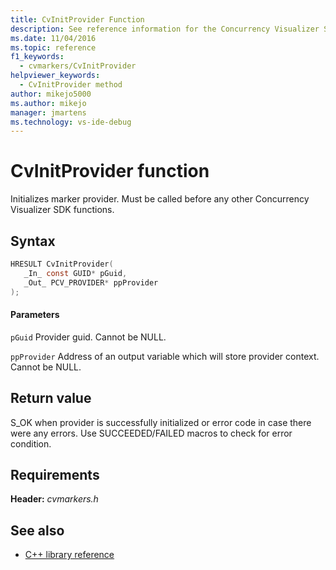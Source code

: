 ```yaml
---
title: CvInitProvider Function
description: See reference information for the Concurrency Visualizer SDK function CvInitProvider (C library).
ms.date: 11/04/2016
ms.topic: reference
f1_keywords: 
  - cvmarkers/CvInitProvider
helpviewer_keywords: 
  - CvInitProvider method
author: mikejo5000
ms.author: mikejo
manager: jmartens
ms.technology: vs-ide-debug
---
```

# CvInitProvider function

Initializes marker provider. Must be called before any other Concurrency Visualizer SDK functions.

## Syntax

```C
HRESULT CvInitProvider(
   _In_ const GUID* pGuid,
   _Out_ PCV_PROVIDER* ppProvider
);
```

#### Parameters
 `pGuid`
 Provider guid. Cannot be NULL.

 `ppProvider`
 Address of an output variable which will store provider context. Cannot be NULL.

## Return value
 S_OK when provider is successfully initialized or error code in case there were any errors. Use SUCCEEDED/FAILED macros to check for error condition.

## Requirements
 **Header:** *cvmarkers.h*

## See also
- [C++ library reference](../profiling/cpp-library-reference.md)